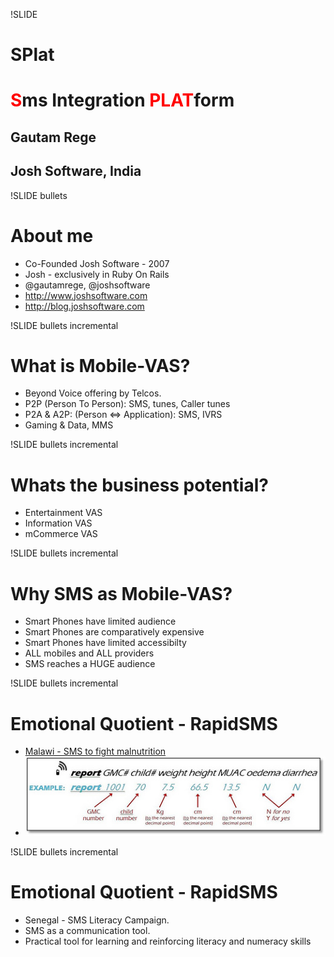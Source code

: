 !SLIDE 

# <div class="splat">SPlat</div> #

# <font color='red'>S</font>ms Integration <font color='red'>PLAT</font>form #

## Gautam Rege ##

## Josh Software, India ##

!SLIDE bullets

# About me 

* Co-Founded Josh Software - 2007
* Josh - exclusively in Ruby On Rails
* @gautamrege, @joshsoftware
* http://www.joshsoftware.com
* http://blog.joshsoftware.com

!SLIDE bullets incremental

# What is Mobile-VAS?

* Beyond Voice offering by Telcos.
* P2P (Person To Person): SMS, tunes, Caller tunes
* P2A & A2P: (Person <=> Application): SMS, IVRS
* Gaming & Data, MMS

!SLIDE bullets incremental

# Whats the business potential?

* Entertainment VAS
* Information VAS
* mCommerce VAS

!SLIDE bullets incremental

# Why SMS as Mobile-VAS?

* Smart Phones have limited audience
* Smart Phones are comparatively expensive 
* Smart Phones have limited accessibilty
* <div class="highlight">ALL mobiles and ALL providers</div>
* <div class="highlight">SMS reaches a HUGE audience</div>

!SLIDE bullets incremental

# Emotional Quotient - RapidSMS

* [Malawi - SMS to fight malnutrition](http://www.rapidsms.org/case-studies/malawi-nutritional-surviellence/)
* ![RapidSMS results](rapidsms.jpg)

!SLIDE bullets incremental

# Emotional Quotient - RapidSMS

* Senegal - SMS Literacy Campaign.
* SMS as a communication tool. 
* Practical tool for learning and reinforcing literacy and numeracy skills

